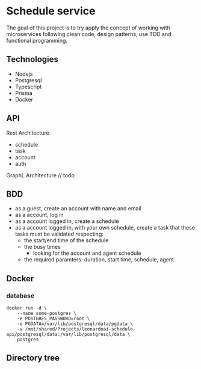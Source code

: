 # Schedule service

The goal of this project is to try
apply the concept of working with microservices following clean code,
design patterns, use TDD and functional programming.

## Technologies

- Nodejs
- Postgresql
- Typescript
- Prisma
- Docker

## API

Rest Architecture
- schedule
- task
- account
- auth

GraphL Architecture
// todo

## BDD

- as a guest, create an account with name and email
- as a account, log in
- as a account logged in, create a schedule
- as a account logged in, with your own schedule, create a task that
these tasks must be validated respecting:
  - the start/end time of the schedule
  - the busy times 
    - looking for the account and agent schedule
  - the required paramters: duration, start time, schedule, agent

## Docker

### database
```
docker run -d \
	--name some-postgres \
	-e POSTGRES_PASSWORD=root \
	-e PGDATA=/var/lib/postgresql/data/pgdata \
	-v /mnt/shared/Projects/leonardoai-schedule-api/postgresql/data:/var/lib/postgresql/data \
	postgres
```

## Directory tree
